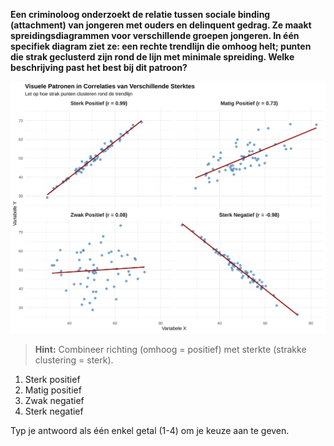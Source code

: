 **Een criminoloog onderzoekt de relatie tussen sociale binding (attachment) van jongeren met ouders en delinquent gedrag. Ze maakt spreidingsdiagrammen voor verschillende groepen jongeren. In één specifiek diagram ziet ze: een rechte trendlijn die omhoog helt; punten die strak geclusterd zijn rond de lijn met minimale spreiding. Welke beschrijving past het best bij dit patroon?**

![Richting en Kracht](media/correlation_plot_15.svg)

> **Hint:** Combineer richting (omhoog = positief) met sterkte (strakke clustering = sterk).

1. Sterk positief
2. Matig positief
3. Zwak negatief
4. Sterk negatief

Typ je antwoord als één enkel getal (1-4) om je keuze aan te geven.